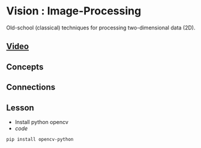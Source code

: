 # Vision : Image-Processing
Old-school (classical) techniques for processing two-dimensional data (2D).

## [Video]()

## Concepts

## Connections

## Lesson

- Install python opencv
- *code*
```bash
pip install opencv-python
```